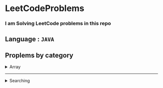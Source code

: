 # LeetCodeProblems

### I am Solving LeetCode problems in this repo

## Language : ` JAVA `

## Proplems by category

<details>
<summary>Array </summary>

- [1920. Build Array from Permutation](https://github.com/SamiShaikh6810/LeetCodeProblems/blob/master/src/Array/arrayFromPermutation_1920.java)
- [1929. Concatenation of Array](https://github.com/SamiShaikh6810/LeetCodeProblems/blob/master/src/Array/concatinateArray_1929.java)
- [59. Spiral Matrix II](https://github.com/SamiShaikh6810/LeetCodeProblems/blob/master/src/Array/spiralMatrix2_59.java)
- [54. Spiral Matrix](https://github.com/SamiShaikh6810/LeetCodeProblems/blob/master/src/Array/spiralMatrix_54.java)
- [1480. Running Sum of 1d Array](https://github.com/SamiShaikh6810/LeetCodeProblems/blob/master/src/Array/sumOfArray_1480.java)
- [1672. Richest Customer Wealth](https://github.com/SamiShaikh6810/LeetCodeProblems/blob/master/src/Array/customerWealth_1672.java)
- [1470. Shuffle the Array](https://github.com/SamiShaikh6810/LeetCodeProblems/blob/master/src/Array/suffleArray_1470.java)
- [1431. Kids With the Greatest Number of Candies](https://github.com/SamiShaikh6810/LeetCodeProblems/blob/master/src/Array/kidWithGratestCandies_1431.java)
- [1512. Number of Good Pairs](https://github.com/SamiShaikh6810/LeetCodeProblems/blob/master/src/Array/goodPairs_1512.java)
- [1365. How Many Numbers Are Smaller Than the Current Number](https://github.com/SamiShaikh6810/LeetCodeProblems/blob/master/src/Array/howManySmallNumbers_1365.java)
- [1389. Create Target Array in the Given Order](https://github.com/SamiShaikh6810/LeetCodeProblems/blob/master/src/Array/createTargetArray_1389.java)
- [1832. Check if the Sentence Is Pangram](https://github.com/SamiShaikh6810/LeetCodeProblems/blob/master/src/Array/sentenceIsPangram_1832.java)
- [1773. Count Items Matching a Rule](https://github.com/SamiShaikh6810/LeetCodeProblems/blob/master/src/Array/matchingRule_1773.java)
- [1732. Find the Highest Altitude](https://github.com/SamiShaikh6810/LeetCodeProblems/blob/master/src/Array/highestAltitude_1732.java)
- [985. Sum of Even Numbers After Queries](https://github.com/SamiShaikh6810/LeetCodeProblems/blob/master/src/Array/sumEvenAfterQueries_985.java)
- [11. Container With Most Water](https://github.com/SamiShaikh6810/LeetCodeProblems/blob/master/src/Array/mostWater_11.java)
- [557. Reverse Words in a String III](https://github.com/SamiShaikh6810/LeetCodeProblems/blob/master/src/Array/reverseWords_557.java)
- [832. Flipping an Image](https://github.com/SamiShaikh6810/LeetCodeProblems/blob/master/src/Array/flippingImage_832.java)
- [135. Candy](https://github.com/SamiShaikh6810/LeetCodeProblems/blob/master/src/Array/candy_135.java)
- [838. Push Dominoes](https://github.com/SamiShaikh6810/LeetCodeProblems/blob/master/src/Array/pushDominoes.java)


</details>

***

<details>
<summary>Searching</summary>

- [278. First Bad Version](https://github.com/SamiShaikh6810/LeetCodeProblems/blob/master/src/Searching/badVersion_278.java)
- [374. Guess Number Higher or Lower](https://github.com/SamiShaikh6810/LeetCodeProblems/blob/master/src/Searching/guess_374.java)
- [167. Two Sum II - Input Array Is Sorted](https://github.com/SamiShaikh6810/LeetCodeProblems/blob/master/src/Searching/twoSum2_167.java)
- [367. Valid Perfect Square](https://github.com/SamiShaikh6810/LeetCodeProblems/blob/master/src/Searching/validSquare_367.java)


</details>

